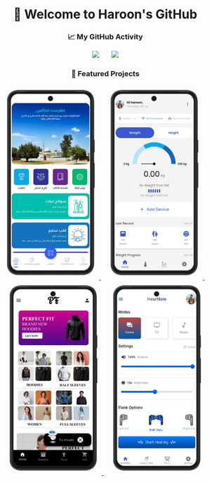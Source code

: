 <h1 align="center">👋 Welcome to Haroon's GitHub</h1>

<h3 align="center">📈 My GitHub Activity</h3>

<p align="center">
  <img src="https://github-readme-stats.vercel.app/api?username=haroon1o1&show_icons=true&theme=dark&hide_title=false&count_private=true&hide_border=false" height="180px" />
  &nbsp;&nbsp;&nbsp;&nbsp;&nbsp; <!-- adds space between images -->
  <img src="https://github-readme-streak-stats.herokuapp.com/?user=haroon1o1&theme=dark" height="180px" />
</p>


<h3 align="center">🚀 Featured Projects</h3>

<p align="center">
  <a href="https://github.com/haroon1o1/project1">
    <img src="./qalb.png" alt="Project 1" width="200" style="margin:10px;" />
  </a>
  &nbsp;&nbsp;
  <a href="https://github.com/haroon1o1/project2">
    <img src="./fitxol.png" alt="Project 2" width="200" style="margin:10px;" />
  </a>
  &nbsp;&nbsp;
  <a href="https://github.com/haroon1o1/project3">
    <img src="./perfect-fit.jpg" alt="Project 3" width="200" style="margin:10px;" />
  </a>
  &nbsp;&nbsp;
  <a href="https://github.com/haroon1o1/project3">
    <img src="./hearmate.png" alt="Project 3" width="200" style="margin:10px;" />
  </a>
</p>





